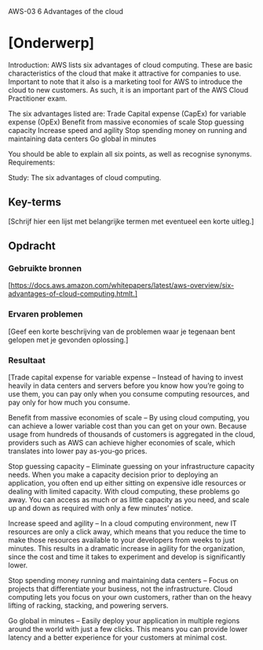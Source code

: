 AWS-03 6 Advantages of the cloud
# [Onderwerp]
Introduction:
AWS lists six advantages of cloud computing. These are basic characteristics of the cloud that make it attractive for companies to use. Important to note that it also is a marketing tool for AWS to introduce the cloud to new customers. As such, it is an important part of the AWS Cloud Practitioner exam.

The six advantages listed are:
Trade Capital expense (CapEx) for variable expense (OpEx)
Benefit from massive economies of scale
Stop guessing capacity
Increase speed and agility
Stop spending money on running and maintaining data centers
Go global in minutes

You should be able to explain all six points, as well as recognise synonyms. 
Requirements:


Study:
The six advantages of cloud computing.




## Key-terms
[Schrijf hier een lijst met belangrijke termen met eventueel een korte uitleg.]

## Opdracht
### Gebruikte bronnen
[https://docs.aws.amazon.com/whitepapers/latest/aws-overview/six-advantages-of-cloud-computing.htmlt.]

### Ervaren problemen
[Geef een korte beschrijving van de problemen waar je tegenaan bent gelopen met je gevonden oplossing.]

### Resultaat
[Trade capital expense for variable expense – Instead of having to invest heavily in data centers and servers before you know how you’re going to use them, you can pay only when you consume computing resources, and pay only for how much you consume.

Benefit from massive economies of scale – By using cloud computing, you can achieve a lower variable cost than you can get on your own. Because usage from hundreds of thousands of customers is aggregated in the cloud, providers such as AWS can achieve higher economies of scale, which translates into lower pay as-you-go prices.

Stop guessing capacity – Eliminate guessing on your infrastructure capacity needs. When you make a capacity decision prior to deploying an application, you often end up either sitting on expensive idle resources or dealing with limited capacity. With cloud computing, these problems go away. You can access as much or as little capacity as you need, and scale up and down as required with only a few minutes’ notice.

Increase speed and agility – In a cloud computing environment, new IT resources are only a click away, which means that you reduce the time to make those resources available to your developers from weeks to just minutes. This results in a dramatic increase in agility for the organization, since the cost and time it takes to experiment and develop is significantly lower.

Stop spending money running and maintaining data centers – Focus on projects that differentiate your business, not the infrastructure. Cloud computing lets you focus on your own customers, rather than on the heavy lifting of racking, stacking, and powering servers.

Go global in minutes – Easily deploy your application in multiple regions around the world with just a few clicks. This means you can provide lower latency and a better experience for your customers at minimal cost.